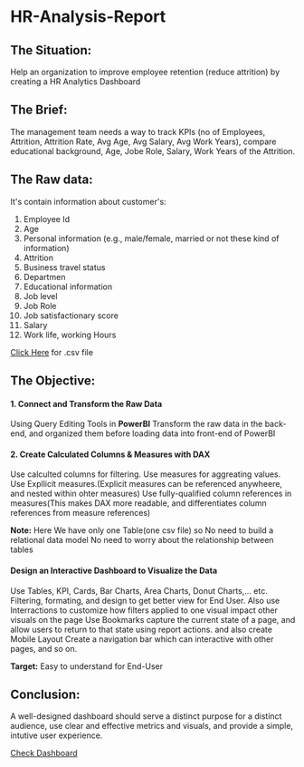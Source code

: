 # HR-Analysis-Report

## The Situation:
Help an organization to improve employee retention (reduce attrition) by creating a HR Analytics Dashboard

## The Brief:
The management team needs a way to track KPIs (no of Employees, Attrition, Attrition Rate, Avg Age, Avg Salary, Avg Work Years), compare educational background, Age, Jobe Role, Salary, Work Years of the Attrition.

## The Raw data:
It's contain information about customer's: 
1. Employee Id
2. Age
3. Personal information (e.g., male/female, married or not these kind of information)
4. Attrition
5. Business travel status
6. Departmen
7. Educational information
8. Job level
9. Job Role
10. Job satisfactionary score
11. Salary
12. Work life, working Hours

[Click Here](https://github.com/SudesnaDebnath/HR-Analysis-Report/blob/main/HR_Analytics.csv) for .csv file

## The Objective:
#### 1. Connect and Transform the Raw Data
Using Query Editing Tools in **PowerBI** Transform the raw data in the back-end, and organized them before loading data into front-end of PowerBI

#### 2. Create Calculated Columns & Measures with DAX
Use calculted columns for filtering.
Use measures for aggreating values.
Use Expllicit measures.(Explicit measures can be referenced anywheere, and nested within ohter measures)
Use fully-qualified column references in measures(This makes DAX more readable, and differentiates column references from measure references)

**Note:** 
Here We have only one Table(one csv file) 
so No need to build a relational data model 
No need to worry about the relationship between tables

#### Design an Interactive Dashboard to Visualize the Data
Use Tables, KPI, Cards, Bar Charts, Area Charts, Donut Charts,... etc. Filtering, formating, and design to get better view for End User. Also use Interractions to customize how filters applied to one visual impact other visuals on the page Use Bookmarks capture the current state of a page, and allow users to return to that state using report actions. and also create Mobile Layout Create a navigation bar which can interactive with other pages, and so on.

**Target:** Easy to understand for End-User

## Conclusion:
A well-designed dashboard should serve a distinct purpose for a distinct audience, use clear and effective metrics and visuals, and provide a simple, intutive user experience.

[Check Dashboard](https://github.com/SudesnaDebnath/HR-Analysis-Report/blob/main/HR_Analytics%20Report.pbix)
